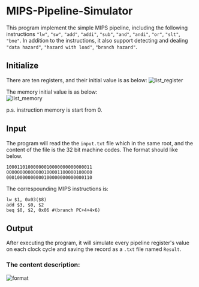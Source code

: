 # MIPS-Pipeline-Simulator

This program implement the simple MIPS pipeline, including the following instructions `"lw"`, `"sw"`, `"add"`, `"addi"`, `"sub"`, `"and"`, `"andi"`, `"or"`, `"slt"`, `"bne"`.
In addition to the instructions, it also support detecting and dealing `"data hazard"`, `"hazard with load"`, `"branch hazard"`.

## Initialize

There are ten registers, and their initial value is as below:
![list_register](https://i.imgur.com/sryYf15.png)

The memory initial value is as below:  
![list_memory](https://i.imgur.com/NeRcky4.png)

p.s. instruction memory is start from 0.

## Input

The program will read the the `input.txt` file which in the same root, and the content of the file is the 32 bit machine codes.
The  format should like below.

```
10001101000000010000000000000011  
00000000000000100001100000100000  
00010000000000100000000000000110
```
The correspounding MIPS instructions is:
```shell
lw $1, 0x03($8)  
add $3, $0, $2  
beq $0, $2, 0x06 #(branch PC+4+4×6)   
```

## Output

After executing the program, it will simulate every pipeline register's value on each clock cycle and saving the record as a `.txt` file named `Result`.

### The content description: 
![format](https://i.imgur.com/HWRKnln.png)
